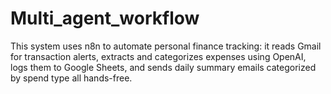 # Multi_agent_workflow
This system uses n8n to automate personal finance tracking: it reads Gmail for transaction alerts, extracts and categorizes expenses using OpenAI, logs them to Google Sheets, and sends daily summary emails categorized by spend type all hands-free.
